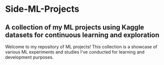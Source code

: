 # Side-ML-Projects
## A collection of my ML projects using Kaggle datasets for continuous learning and exploration

Welcome to my repository of ML projects! This collection is a showcase of various ML experiments and studies I've conducted for learning and development purposes.
